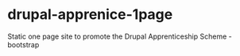 # drupal-apprenice-1page
Static one page site to promote the Drupal Apprenticeship Scheme - bootstrap
